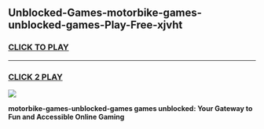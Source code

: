 
## Unblocked-Games-motorbike-games-unblocked-games-Play-Free-xjvht
<h3>
<a href="https://premium76.site?title=motorbike-games-unblocked-games&ref=18A1">CLICK TO PLAY</a></h3>
<hr>

<h3>
<a href="https://premium76.site?title=motorbike-games-unblocked-games&ref=18A1">CLICK 2 PLAY</a>
  
</h3>

<a href="https://premium76.site?title=motorbike-games-unblocked-games&ref=18A1"><img src="https://clearcache.store/games.png"></a>


**motorbike-games-unblocked-games games unblocked: Your Gateway to Fun and Accessible Online Gaming**

